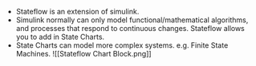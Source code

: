 - Stateflow is an extension of simulink. 
- Simulink normally can only model functional/mathematical algorithms, and processes that respond to continuous changes. Stateflow allows you to add in State Charts.
- State Charts can model more complex systems. e.g. Finite State Machines.
![[Stateflow Chart Block.png]]
